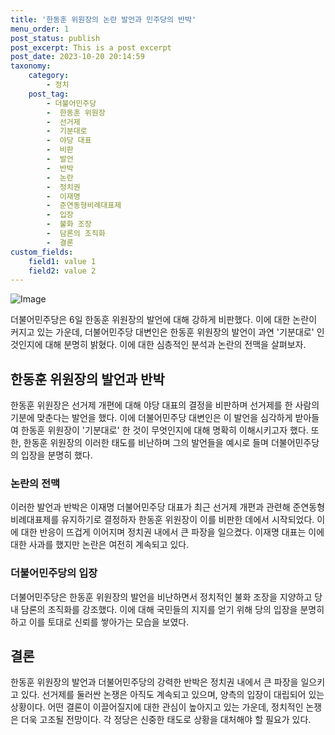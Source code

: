 ```yaml
---
title: '한동훈 위원장의 논란 발언과 민주당의 반박'
menu_order: 1
post_status: publish
post_excerpt: This is a post excerpt
post_date: 2023-10-20 20:14:59
taxonomy:
    category:
        - 정치
    post_tag:
        - 더불어민주당
        -  한동훈 위원장
        -  선거제
        -  기분대로
        -  야당 대표
        -  비판
        -  발언
        -  반박
        -  논란
        -  정치권
        -  이재명
        -  준연동형비례대표제
        -  입장
        -  불화 조장
        -  담론의 조직화
        -  결론
custom_fields:
    field1: value 1
    field2: value 2
---
```


![Image](https://imgnews.pstatic.net/image/029/2024/02/06/0002854020_001_20240206200920201.jpg?type=w647)


더불어민주당은 6일 한동훈 위원장의 발언에 대해 강하게 비판했다. 이에 대한 논란이 커지고 있는 가운데, 더불어민주당 대변인은 한동훈 위원장의 발언이 과연 '기분대로' 인 것인지에 대해 분명히 밝혔다. 이에 대한 심층적인 분석과 논란의 전맥을 살펴보자.

## 한동훈 위원장의 발언과 반박

한동훈 위원장은 선거제 개편에 대해 야당 대표의 결정을 비판하며 선거제를 한 사람의 기분에 맞춘다는 발언을 했다. 이에 더불어민주당 대변인은 이 발언을 심각하게 받아들여 한동훈 위원장이 '기분대로' 한 것이 무엇인지에 대해 명확히 이해시키고자 했다. 또한, 한동훈 위원장의 이러한 태도를 비난하며 그의 발언들을 예시로 들며 더불어민주당의 입장을 분명히 했다.

### 논란의 전맥

이러한 발언과 반박은 이재명 더불어민주당 대표가 최근 선거제 개편과 관련해 준연동형비례대표제를 유지하기로 결정하자 한동훈 위원장이 이를 비판한 데에서 시작되었다. 이에 대한 반응이 뜨겁게 이어지며 정치권 내에서 큰 파장을 일으켰다. 이재명 대표는 이에 대한 사과를 했지만 논란은 여전히 계속되고 있다.

### 더불어민주당의 입장

더불어민주당은 한동훈 위원장의 발언을 비난하면서 정치적인 불화 조장을 지양하고 당 내 담론의 조직화를 강조했다. 이에 대해 국민들의 지지를 얻기 위해 당의 입장을 분명히 하고 이를 토대로 신뢰를 쌓아가는 모습을 보였다. 

## 결론

한동훈 위원장의 발언과 더불어민주당의 강력한 반박은 정치권 내에서 큰 파장을 일으키고 있다. 선거제를 둘러싼 논쟁은 아직도 계속되고 있으며, 양측의 입장이 대립되어 있는 상황이다. 어떤 결론이 이끌어질지에 대한 관심이 높아지고 있는 가운데, 정치적인 논쟁은 더욱 고조될 전망이다. 각 정당은 신중한 태도로 상황을 대처해야 할 필요가 있다.
